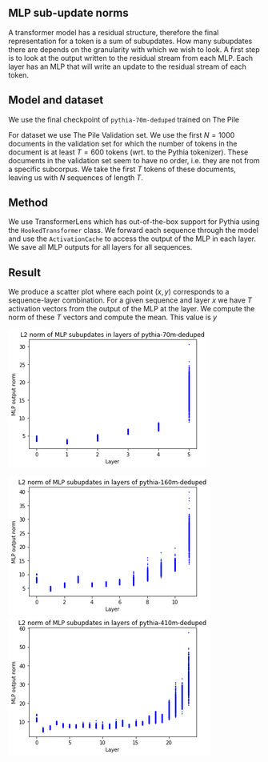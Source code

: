 ## MLP sub-update norms
A transformer model has a residual structure, therefore the final representation for a token is a sum of subupdates. How many subupdates there are depends on the granularity with which we wish to look. A first step
is to look at the output written to the residual stream from each MLP. Each layer has an MLP that will write an update to the residual stream of each token.

## Model and dataset
We use the final checkpoint of ```pythia-70m-deduped``` trained on The Pile

For dataset we use The Pile Validation set. We use the first $N=1000$ documents in the validation set for which the number of tokens in the document is at least $T=600$ tokens (wrt. to the Pythia tokenizer). These documents in the validation set seem to have no order, i.e. they are not from a specific subcorpus. We take the first $T$ tokens of these documents, leaving us with $N$ sequences of length $T$.

## Method
We use TransformerLens which has out-of-the-box support for Pythia using the ```HookedTransformer``` class. We forward each sequence through the model and use the ```ActivationCache``` to access the output of the MLP in each layer. We save all MLP outputs for all layers for all sequences.

## Result
We produce a scatter plot where each point $(x,y)$ corresponds to a sequence-layer combination. For a given sequence and layer $x$ we have $T$ activation vectors from the output of the MLP at the layer. We compute the norm of these $T$ vectors and compute the mean. This value is $y$

![alt text](https://raw.githubusercontent.com/kmrasmussen/kmrasmussen.github.io/master/share/images/norms/mlp_l2_70m.png)

![alt text](https://raw.githubusercontent.com/kmrasmussen/kmrasmussen.github.io/master/share/images/norms/mlp_l2_160m.png)
![alt text](https://raw.githubusercontent.com/kmrasmussen/kmrasmussen.github.io/master/share/images/norms/mlp_l2_410m.png)

